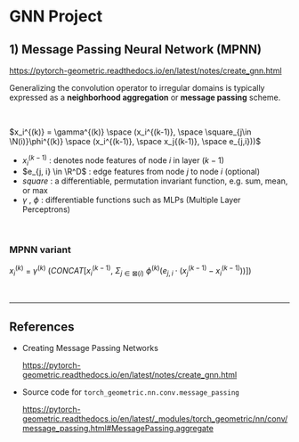 # GNN Project 

## 1) Message Passing Neural Network (MPNN)
https://pytorch-geometric.readthedocs.io/en/latest/notes/create_gnn.html

Generalizing the convolution operator to irregular domains is typically expressed as a **neighborhood aggregation** or **message passing** scheme.

</br>

$x_i^{(k)} =  \gamma^{(k)} \space (x_i^{(k-1)}, \space \square_{j\in \N(i)}\phi^{(k)} \space (x_i^{(k-1)}, \space x_j{(k-1)}, \space e_{j,i}))$

- $x_i^{(k-1)}$ : denotes node features of node $i$ in layer $(k-1)$ 
- $e_{j, i} \in \R^D$ : edge features from node $j$ to node $i$ (optional) 
- $square$ : a differentiable, permutation invariant function, e.g. sum, mean, or max 
- $\gamma$ , $\phi$ : differentiable functions such as MLPs (Multiple Layer Perceptrons) 

</br>  

### MPNN variant

$x_i^{(k)}$ $=$ $\gamma^{(k)}$ $(CONCAT[x_i^{(k-1)},$ $\Sigma_{j\in\boxtimes(i)}$ $\phi^{(k)}(e_{j, i}\cdot(x_j^{(k-1)}-x_i^{(k-1)}))])$

</br>

***

## References 
- Creating Message Passing Networks
  
  https://pytorch-geometric.readthedocs.io/en/latest/notes/create_gnn.html

- Source code for `torch_geometric.nn.conv.message_passing`
  
  https://pytorch-geometric.readthedocs.io/en/latest/_modules/torch_geometric/nn/conv/message_passing.html#MessagePassing.aggregate

